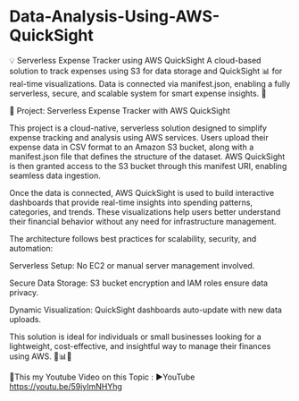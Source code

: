 # Data-Analysis-Using-AWS-QuickSight
💡 Serverless Expense Tracker using AWS QuickSight A cloud-based solution to track expenses using S3 for data storage and QuickSight 📊 for real-time visualizations. Data is connected via manifest.json, enabling a fully serverless, secure, and scalable system for smart expense insights. 💸

📘 Project: Serverless Expense Tracker with AWS QuickSight

This project is a cloud-native, serverless solution designed to simplify expense tracking and analysis using AWS services. Users upload their expense data in CSV format to an Amazon S3 bucket, along with a manifest.json file that defines the structure of the dataset. AWS QuickSight is then granted access to the S3 bucket through this manifest URI, enabling seamless data ingestion.

Once the data is connected, AWS QuickSight is used to build interactive dashboards that provide real-time insights into spending patterns, categories, and trends. These visualizations help users better understand their financial behavior without any need for infrastructure management.

The architecture follows best practices for scalability, security, and automation:

Serverless Setup: No EC2 or manual server management involved.

Secure Data Storage: S3 bucket encryption and IAM roles ensure data privacy.

Dynamic Visualization: QuickSight dashboards auto-update with new data uploads.

This solution is ideal for individuals or small businesses looking for a lightweight, cost-effective, and insightful way to manage their finances using AWS. 💸📊🚀

🔴This my Youtube Video on this Topic : ▶️YouTube https://youtu.be/59iyImNHYhg 
